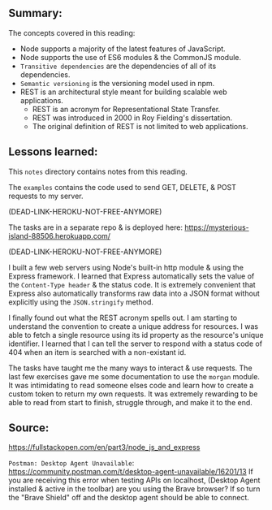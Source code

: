 ## Summary:
The concepts covered in this reading:

* Node supports a majority of the latest features of JavaScript.
* Node supports the use of ES6 modules & the CommonJS module.
* `Transitive dependencies` are the dependencies of all of its dependencies.
* `Semantic versioning` is the versioning model used in npm.
* REST is an architectural style meant for building scalable web applications.
    * REST is an acronym for Representational State Transfer.
    * REST was introduced in 2000 in Roy Fielding's dissertation.
    * The original definition of REST is not limited to web applications.


## Lessons learned:
This `notes` directory contains notes from this reading. 

The `examples` contains the code used to send GET, DELETE, & POST requests to my server.

(DEAD-LINK-HEROKU-NOT-FREE-ANYMORE)

The tasks are in a separate repo & is deployed here: https://mysterious-island-88506.herokuapp.com/

(DEAD-LINK-HEROKU-NOT-FREE-ANYMORE)

I built a few web servers using Node's built-in http module & using the Express framework. 
I learned that Express automatically sets the value of the `Content-Type header` & the status code.
It is extremely convenient that Express also automatically transforms raw data into a JSON format without explicitly using the `JSON.stringify` method.

I finally found out what the REST acronym spells out. 
I am starting to understand the convention to create a unique address for resources.
I was able to fetch a single resource using its id property as the resource's unique identifier.
I learned that I can tell the server to respond with a status code of 404 when an item is searched with a non-existant id.

The tasks have taught me the many ways to interact & use requests. The last few exercises gave me some documentation to use the `morgan` module. It was intimidating to read someone elses code and learn how to create a custom token to return my own requests. It was extremely rewarding to be able to read from start to finish, struggle through, and make it to the end.

## Source:
https://fullstackopen.com/en/part3/node_js_and_express

`Postman: Desktop Agent Unavailable`: https://community.postman.com/t/desktop-agent-unavailable/16201/13
If you are receiving this error when testing APIs on localhost, (Desktop Agent installed & active in the toolbar) are you using the Brave browser? 
If so turn the "Brave Shield" off and the desktop agent should be able to connect.
